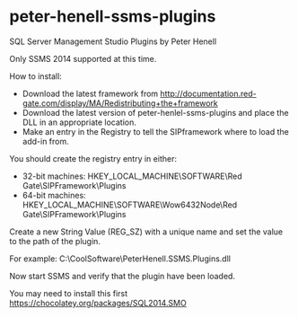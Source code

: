 # peter-henell-ssms-plugins
SQL Server Management Studio Plugins by Peter Henell

Only SSMS 2014 supported at this time.

How to install:
* Download the latest framework from http://documentation.red-gate.com/display/MA/Redistributing+the+framework
* Download the latest version of peter-henlel-ssms-plugins and place the DLL in an appropriate location.
* Make an entry in the Registry to tell the SIPframework where to load the add-in from. 

You should create the registry entry in either:
* 32-bit machines: HKEY_LOCAL_MACHINE\SOFTWARE\Red Gate\SIPFramework\Plugins
* 64-bit machines: HKEY_LOCAL_MACHINE\SOFTWARE\Wow6432Node\Red Gate\SIPFramework\Plugins

Create a new String Value (REG_SZ) with a unique name and set the value to the path of the plugin.

For example: C:\CoolSoftware\PeterHenell.SSMS.Plugins.dll

Now start SSMS and verify that the plugin have been loaded.

You may need to install this first
 https://chocolatey.org/packages/SQL2014.SMO
